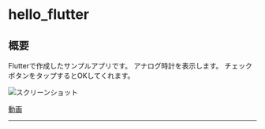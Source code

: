 # hello_flutter

## 概要

Flutterで作成したサンプルアプリです。
アナログ時計を表示します。
チェックボタンをタップするとOKしてくれます。

![スクリーンショット](https://lh3.google.com/pw/AJFCJaUdwiupphOZghAjbxvzgf3qa_moNw50m65CFbCF_mj_T-tdrd_P9k8K-pCdFieR0v3mvgXqpoIgyNPS-9J-wtkFb0X3zro=w428-h902-s-no?authuser=0|width=100)

[動画](https://photos.google.com/share/AF1QipNOMlt5jj_1gRdp5V-pBP-dzDndVOFbKsmyJLtUCKTyYy8t2NaQimRQCXMUOLlPVA/photo/AF1QipPww6aoenO7GFfCSHRsVUY1dYl20tLVEnGOHhis?key%253DbG96WWJKZTRsaklidkl1YmdTTHRZSlA5MGtDM0VB)

----
